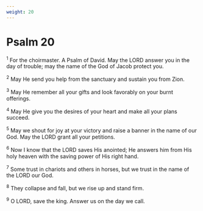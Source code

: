 ```yaml
---
weight: 20
---
```


# Psalm 20

<sup>1</sup> For the choirmaster. A Psalm of David. May the LORD answer you in the day of trouble; may the name of the God of Jacob protect you. 

<sup>2</sup> May He send you help from the sanctuary and sustain you from Zion. 

<sup>3</sup> May He remember all your gifts and look favorably on your burnt offerings. 

<sup>4</sup> May He give you the desires of your heart and make all your plans succeed. 

<sup>5</sup> May we shout for joy at your victory and raise a banner in the name of our God. May the LORD grant all your petitions. 

<sup>6</sup> Now I know that the LORD saves His anointed; He answers him from His holy heaven with the saving power of His right hand. 

<sup>7</sup> Some trust in chariots and others in horses, but we trust in the name of the LORD our God. 

<sup>8</sup> They collapse and fall, but we rise up and stand firm. 

<sup>9</sup> O LORD, save the king. Answer us on the day we call. 


